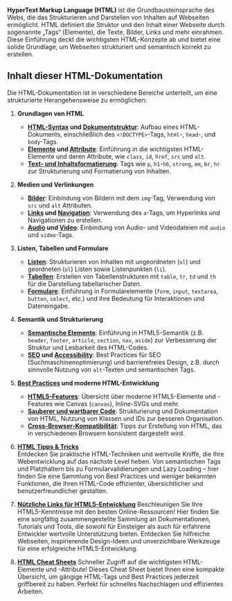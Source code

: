 **HyperText Markup Language (HTML)** ist die Grundbausteinsprache des Webs, die das Strukturieren und Darstellen von Inhalten auf Webseiten ermöglicht. HTML definiert die Struktur und den Inhalt einer Webseite durch sogenannte „Tags“ (Elemente), die Texte, Bilder, Links und mehr einrahmen. Diese Einführung deckt die wichtigsten HTML-Konzepte ab und bietet eine solide Grundlage, um Webseiten strukturiert und semantisch korrekt zu erstellen.

## Inhalt dieser HTML-Dokumentation

Die HTML-Dokumentation ist in verschiedene Bereiche unterteilt, um eine strukturierte Herangehensweise zu ermöglichen:

1. **Grundlagen von HTML**    
    - **[HTML-Syntax](HTML%20Syntax.md) und [Dokumentstruktur](HTML%20Dokumentstruktur.md)**: Aufbau eines HTML-Dokuments, einschließlich des `<!DOCTYPE>`-Tags, `html`-, `head`-, und `body`-Tags.
    - **[Elemente](HTML%20Elemente.md) und [Attribute](HTML%20Attribute.md)**: Einführung in die wichtigsten HTML-Elemente und deren Attribute, wie `class`, `id`, `href`, `src` und `alt`.
    - **[Text- und Inhaltsformatierung](HTML%20Formatierung.md)**: Tags wie `p`, `h1`-`h6`, `strong`, `em`, `br`, `hr` zur Strukturierung und Formatierung von Inhalten.
    
2. **Medien und Verlinkungen**    
    - **[Bilder](HTML%20Bilder.md)**: Einbindung von Bildern mit dem `img`-Tag, Verwendung von `src` und `alt` Attributen.
    - **[Links](HTML%20Links.md) und [Navigation](HTML%20Navigation.md)**: Verwendung des `a`-Tags, um Hyperlinks und Navigationen zu erstellen.
    - **[Audio](HTML%20Audio.md) und [Video](HTML%20Video.md)**: Einbindung von Audio- und Videodateien mit `audio` und `video`-Tags.
    
3. **Listen, Tabellen und Formulare**    
    - **[Listen](HTML%20Listen.md)**: Strukturieren von Inhalten mit ungeordneten (`ul`) und geordneten (`ol`) Listen sowie Listenpunkten (`li`).
    - **[Tabellen](HTML%20Tabllen.md)**: Erstellen von Tabellenstrukturen mit `table`, `tr`, `td` und `th` für die Darstellung tabellarischer Daten.
    - **[Formulare](HTML%20Formulare.md)**: Einführung in Formularelemente (`form`, `input`, `textarea`, `button`, `select`, etc.) und ihre Bedeutung für Interaktionen und Dateneingabe.
    
4. **Semantik und Strukturierung**    
    - **[Semantische Elemente](HTLM%20Semantik.md)**: Einführung in HTML5-Semantik (z.B. `header`, `footer`, `article`, `section`, `nav`, `aside`) zur Verbesserung der Struktur und Lesbarkeit des HTML-Codes.
    - **[SEO](HTML%20SEO.md) und [Accessibility](HTML%20Accessiblity.md)**: Best Practices für SEO (Suchmaschinenoptimierung) und barrierefreies Design, z.B. durch sinnvolle Nutzung von `alt`-Texten und semantischen Tags.
    
5. **[Best Practices](HTML%20Best%20Practice.md) und moderne HTML-Entwicklung**    
    - **[HTML5-Features](HTML5%20Features.md)**: Übersicht über moderne HTML5-Elemente und -Features wie Canvas (`canvas`), Inline-SVGs und mehr.
    - **[Sauberer und wartbarer Code](HTML%20Clean%20Code.md)**: Strukturierung und Dokumentation von HTML, Nutzung von Klassen und IDs zur besseren Organisation.
    - **[Cross-Browser-Kompatibilität](HTML%20Kompatibilität.md)**: Tipps zur Erstellung von HTML, das in verschiedenen Browsern konsistent dargestellt wird.
    
6. **[HTML Tipps & Tricks](HTML%20Tipps%20&%20Tricks.md)**  
       Entdecken Sie praktische HTML-Techniken und wertvolle Kniffe, die Ihre Webentwicklung auf das nächste Level heben. Von semantischen Tags und Platzhaltern bis zu Formularvalidierungen und Lazy Loading – hier finden Sie eine Sammlung von Best Practices und weniger bekannten Funktionen, die Ihren HTML-Code effizienter, übersichtlicher und benutzerfreundlicher gestalten.
       
7. **[Nützliche Links für HTML5-Entwicklung](HTML%20Nützliches.md)** 
       Beschleunigen Sie Ihre HTML5-Kenntnisse mit den besten Online-Ressourcen! Hier finden Sie eine sorgfältig zusammengestellte Sammlung an Dokumentationen, Tutorials und Tools, die sowohl für Einsteiger als auch für erfahrene Entwickler wertvolle Unterstützung bieten. Entdecken Sie hilfreiche Webseiten, inspirierende Design-Ideen und unverzichtbare Werkzeuge für eine erfolgreiche HTML5-Entwicklung.
       
8. **[HTML Cheat Sheets](HTML%20Cheat%20Sheet.md)** 
       Schneller Zugriff auf die wichtigsten HTML-Elemente und -Attribute! Dieses Cheat Sheet bietet Ihnen eine kompakte Übersicht, um gängige HTML-Tags und Best Practices jederzeit griffbereit zu haben. Perfekt für schnelles Nachschlagen und effizientes Arbeiten.
    


